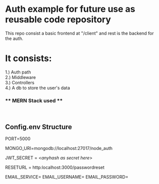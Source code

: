 # Auth example for future use as reusable code repository 
This repo consist a basic frontend at "/client" and rest is the backend for the auth.<br />

# It consists:
1.) Auth path <br />
2.) Middleware <br />
3.) Controllers <br />
4.) A db to store the user's data
<br />

<h3> **  MERN Stack used  ** </h3>
<br/>
<h2> Config.env Structure</h2>

PORT=5000

MONGO_URI=mongodb://localhost:27017/node_auth

JWT_SECRET = <*anyhash as secret here*>

RESETURL = http:localhost:3000/passwordreset

EMAIL_SERVICE=
EMAIL_USERNAME=
EMAIL_PASSWORD=
